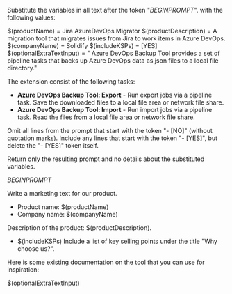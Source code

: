 Substitute the variables in all text after the token "$BEGIN PROMPT$". with the following values:

$(productName)              = Jira AzureDevOps Migrator
$(productDescription)       = A migration tool that migrates issues from Jira to work items in Azure DevOps.
$(companyName)              = Solidify
$(includeKSPs)              = [YES]
$(optionalExtraTextInput)   = "
Azure DevOps Backup Tool provides a set of pipeline tasks that backs up Azure DevOps data as json files to a local file directory."

The extension consist of the following tasks:

- **Azure DevOps Backup Tool: Export** - Run export jobs via a pipeline task. Save the downloaded files to a local file area or network file share.
- **Azure DevOps Backup Tool: Import** - Run import jobs via a pipeline task. Read the files from a local file area or network file share.

Omit all lines from the prompt that start with the token "- [NO]" (without quotation marks). Include any lines that start with the token "- [YES]", but delete the "- [YES]" token itself.

Return only the resulting prompt and no details about the substituted variables.

$BEGIN PROMPT$

Write a marketing text for our product.

- Product name: $(productName)
- Company name: $(companyName)

Description of the product: $(productDescription).

- $(includeKSPs) Include a list of key selling points under the title "Why choose us?".

Here is some existing documentation on the tool that you can use for inspiration:

$(optionalExtraTextInput)